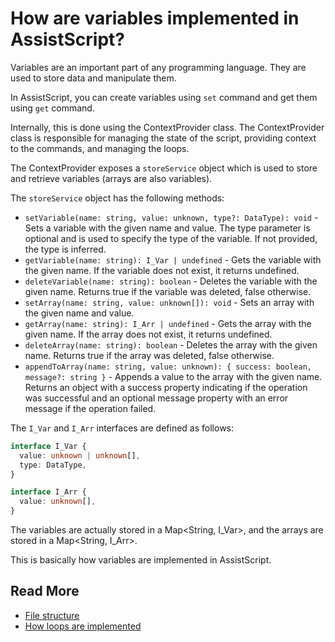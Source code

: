 # How are variables implemented in AssistScript?

Variables are an important part of any programming language. They are used to store data and manipulate them.

In AssistScript, you can create variables using `set` command and get them using `get` command.

Internally, this is done using the ContextProvider class.
The ContextProvider class is responsible for managing the state of the script, providing context to the commands, and
managing the loops.

The ContextProvider exposes a `storeService` object which is used to store and retrieve variables (arrays are also
variables).

The `storeService` object has the following methods:

- `setVariable(name: string, value: unknown, type?: DataType): void` - Sets a variable with the given name and value.
  The type parameter is optional and is used to specify the type of the variable. If not provided, the type is inferred.
- `getVariable(name: string): I_Var | undefined` - Gets the variable with the given name. If the variable does not exist,
  it returns undefined.
- `deleteVariable(name: string): boolean` - Deletes the variable with the given name. Returns true if the variable was
  deleted, false otherwise.
- `setArray(name: string, value: unknown[]): void` - Sets an array with the given name and value.
- `getArray(name: string): I_Arr | undefined` - Gets the array with the given name. If the array does not exist, it
  returns undefined.
- `deleteArray(name: string): boolean` - Deletes the array with the given name. Returns true if the array was deleted,
  false otherwise.
- `appendToArray(name: string, value: unknown): { success: boolean, message?: string }` - Appends a value to the array
  with the given name. Returns an object with a success property indicating if the operation was successful and an
  optional message property with an error message if the operation failed.

The `I_Var` and `I_Arr` interfaces are defined as follows:
```ts
interface I_Var {
  value: unknown | unknown[],
  type: DataType,
}

interface I_Arr {
  value: unknown[],
}
```

The variables are actually stored in a Map<String, I_Var>, and the arrays are stored in a Map<String, I_Arr>.

This is basically how variables are implemented in AssistScript.

## Read More

- [File structure](File-structure.md)
- [How loops are implemented](How-loops-are-implemented.md)


